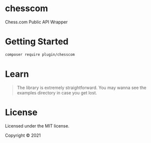 # chesscom
Chess.com Public API Wrapper

# Getting Started

```sh
composer require plugin/chesscom
```

# Learn

> The library is extremely straightforward. You may wanna see the examples directory in case you get lost.

# License

Licensed under the MIT license.

Copyright © 2021
